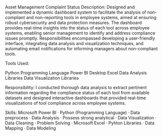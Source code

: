 Asset Management Complaint Status
Description:
Designed and implemented a dynamic dashboard system to facilitate the analysis of non-compliant and non-reporting tools in employee systems, aimed at ensuring robust cybersecurity and data protection measures. The dashboard provides real-time insights into the status of each tool across employee systems, enabling senior management to identify and address compliance issues promptly. Responsibilities encompassed developing a user-friendly interface, integrating data analysis and visualization techniques, and automating email notifications for informing managers about non-compliant tools.

Tools Used:

Python Programming Language
Power BI Desktop
Excel
Data Analysis Libraries
Data Visualization Libraries

Responsibility:
I conducted thorough data analysis to extract pertinent information regarding the compliance status of each tool from available datasets and designed interactive dashboards that provided real-time visualizations of tool compliance across employee systems.


Skills: Microsoft Power BI · Python (Programming Language) · Data preprocess · Data Analysis · Possess strong analytical · Data Visualization · Data Cleaning · Problem Solving · Microsoft Excel · Pyhton Libraries · Data Mapping · Data Modeling

